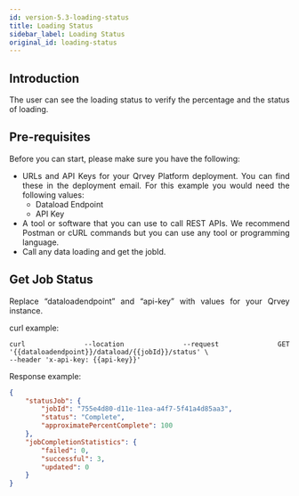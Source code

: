 ```yaml
---
id: version-5.3-loading-status
title: Loading Status
sidebar_label: Loading Status
original_id: loading-status
---
```


<div style="text-align: justify">

## Introduction
The user can see the loading status to verify the percentage and the status of loading.


## Pre-requisites
Before you can start, please make sure you have the following:
* URLs and API Keys for your Qrvey Platform deployment. You can find these in the deployment email. For this example you would need the following values:
  * Dataload Endpoint
  * API Key 
* A tool or software that you can use to call REST APIs. We recommend Postman or cURL commands but you can use any tool or programming language.
* Call any data loading and get the jobId.



## Get Job Status
Replace “dataloadendpoint” and “api-key” with values for your Qrvey instance.

curl example:

```
curl --location --request GET '{{dataloadendpoint}}/dataload/{{jobId}}/status' \
--header 'x-api-key: {{api-key}}'
```

Response example:

```JSON
{
    "statusJob": {
        "jobId": "755e4d80-d11e-11ea-a4f7-5f41a4d85aa3",
        "status": "Complete",
        "approximatePercentComplete": 100
    },
    "jobCompletionStatistics": {
        "failed": 0,
        "successful": 3,
        "updated": 0
    }
}
```